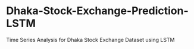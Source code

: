# Dhaka-Stock-Exchange-Prediction-LSTM
Time Series Analysis for Dhaka Stock Exchange Dataset using LSTM

